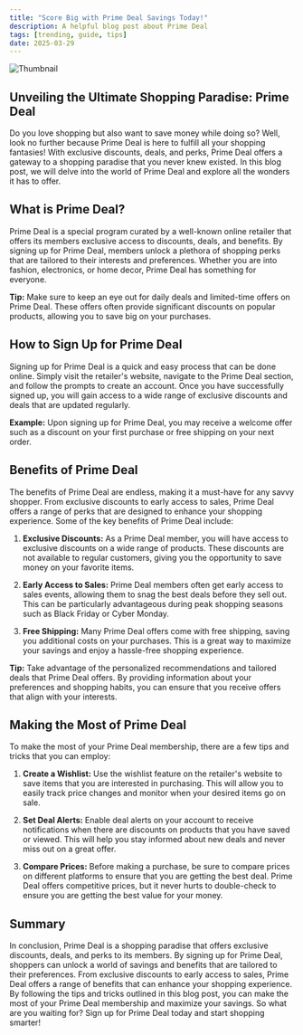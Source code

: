 ```yaml
---
title: "Score Big with Prime Deal Savings Today!"
description: A helpful blog post about Prime Deal
tags: [trending, guide, tips]
date: 2025-03-29
---
```


![Thumbnail](https://oaidalleapiprodscus.blob.core.windows.net/private/org-B8Uwqa0SS60raCobmQHn96R5/user-V1V0E1n8qLYsxie27FTkjZHa/img-CQzWIRZLn6e3PPPOP402dPuM.png?st=2025-03-29T18%3A46%3A57Z&se=2025-03-29T20%3A46%3A57Z&sp=r&sv=2024-08-04&sr=b&rscd=inline&rsct=image/png&skoid=d505667d-d6c1-4a0a-bac7-5c84a87759f8&sktid=a48cca56-e6da-484e-a814-9c849652bcb3&skt=2025-03-29T17%3A49%3A19Z&ske=2025-03-30T17%3A49%3A19Z&sks=b&skv=2024-08-04&sig=orfkZDHIudcUoTEci/6Fr3rvcdkaPeTSq8mqOnO93/c%3D)

## Unveiling the Ultimate Shopping Paradise: Prime Deal

Do you love shopping but also want to save money while doing so? Well, look no further because Prime Deal is here to fulfill all your shopping fantasies! With exclusive discounts, deals, and perks, Prime Deal offers a gateway to a shopping paradise that you never knew existed. In this blog post, we will delve into the world of Prime Deal and explore all the wonders it has to offer.

## What is Prime Deal?

Prime Deal is a special program curated by a well-known online retailer that offers its members exclusive access to discounts, deals, and benefits. By signing up for Prime Deal, members unlock a plethora of shopping perks that are tailored to their interests and preferences. Whether you are into fashion, electronics, or home decor, Prime Deal has something for everyone.

**Tip:** Make sure to keep an eye out for daily deals and limited-time offers on Prime Deal. These offers often provide significant discounts on popular products, allowing you to save big on your purchases.

## How to Sign Up for Prime Deal

Signing up for Prime Deal is a quick and easy process that can be done online. Simply visit the retailer's website, navigate to the Prime Deal section, and follow the prompts to create an account. Once you have successfully signed up, you will gain access to a wide range of exclusive discounts and deals that are updated regularly.

**Example:** Upon signing up for Prime Deal, you may receive a welcome offer such as a discount on your first purchase or free shipping on your next order.

## Benefits of Prime Deal

The benefits of Prime Deal are endless, making it a must-have for any savvy shopper. From exclusive discounts to early access to sales, Prime Deal offers a range of perks that are designed to enhance your shopping experience. Some of the key benefits of Prime Deal include:

1. **Exclusive Discounts:** As a Prime Deal member, you will have access to exclusive discounts on a wide range of products. These discounts are not available to regular customers, giving you the opportunity to save money on your favorite items.

2. **Early Access to Sales:** Prime Deal members often get early access to sales events, allowing them to snag the best deals before they sell out. This can be particularly advantageous during peak shopping seasons such as Black Friday or Cyber Monday.

3. **Free Shipping:** Many Prime Deal offers come with free shipping, saving you additional costs on your purchases. This is a great way to maximize your savings and enjoy a hassle-free shopping experience.

**Tip:** Take advantage of the personalized recommendations and tailored deals that Prime Deal offers. By providing information about your preferences and shopping habits, you can ensure that you receive offers that align with your interests.

## Making the Most of Prime Deal

To make the most of your Prime Deal membership, there are a few tips and tricks that you can employ:

1. **Create a Wishlist:** Use the wishlist feature on the retailer's website to save items that you are interested in purchasing. This will allow you to easily track price changes and monitor when your desired items go on sale.

2. **Set Deal Alerts:** Enable deal alerts on your account to receive notifications when there are discounts on products that you have saved or viewed. This will help you stay informed about new deals and never miss out on a great offer.

3. **Compare Prices:** Before making a purchase, be sure to compare prices on different platforms to ensure that you are getting the best deal. Prime Deal offers competitive prices, but it never hurts to double-check to ensure you are getting the best value for your money.

## Summary

In conclusion, Prime Deal is a shopping paradise that offers exclusive discounts, deals, and perks to its members. By signing up for Prime Deal, shoppers can unlock a world of savings and benefits that are tailored to their preferences. From exclusive discounts to early access to sales, Prime Deal offers a range of benefits that can enhance your shopping experience. By following the tips and tricks outlined in this blog post, you can make the most of your Prime Deal membership and maximize your savings. So what are you waiting for? Sign up for Prime Deal today and start shopping smarter!
